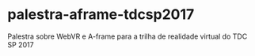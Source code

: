 # palestra-aframe-tdcsp2017
Palestra sobre WebVR e A-frame para a trilha de realidade virtual do TDC SP 2017
